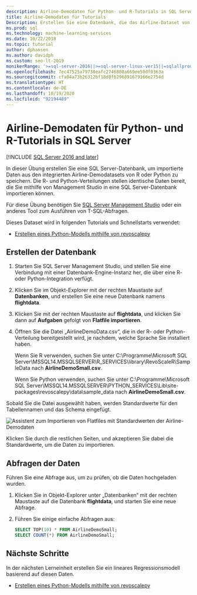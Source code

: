 ```yaml
---
description: Airline-Demodaten für Python- und R-Tutorials in SQL Server
title: Airline-Demodaten für Tutorials
Description: Erstellen Sie eine Datenbank, die das Airline-Dataset von R und Python enthält. Dieses Dataset wird in R- und Python-Tutorials für SQL Server Machine Learning Services verwendet.
ms.prod: sql
ms.technology: machine-learning-services
ms.date: 10/22/2018
ms.topic: tutorial
author: dphansen
ms.author: davidph
ms.custom: seo-lt-2019
monikerRange: '>=sql-server-2016||>=sql-server-linux-ver15||=sqlallproducts-allversions'
ms.openlocfilehash: 7ec47525a79738eafc2746808a669ee50df0363a
ms.sourcegitcommit: cfa04a73b26312bf18d8f6296891679166e2754d
ms.translationtype: HT
ms.contentlocale: de-DE
ms.lasthandoff: 10/19/2020
ms.locfileid: "92194489"
---
```

#  <a name="airline-flight-arrival-demo-data-for-sql-server-python-and-r-tutorials"></a>Airline-Demodaten für Python- und R-Tutorials in SQL Server
[!INCLUDE [SQL Server 2016 and later](../../includes/applies-to-version/sqlserver2016.md)]

In dieser Übung erstellen Sie eine SQL Server-Datenbank, um importierte Daten aus den integrierten Airline-Demodatasets von R oder Python zu speichern. Die R- und Python-Verteilungen stellen identische Daten bereit, die Sie mithilfe von Management Studio in eine SQL Server-Datenbank importieren können.

Für diese Übung benötigen Sie [SQL Server Management Studio](../../ssms/download-sql-server-management-studio-ssms.md?view=sql-server-2017) oder ein anderes Tool zum Ausführen von T-SQL-Abfragen.

Dieses Dataset wird in folgenden Tutorials und Schnellstarts verwendet:

+  [Erstellen eines Python-Modells mithilfe von revoscalepy](use-python-revoscalepy-to-create-model.md)

## <a name="create-the-database"></a>Erstellen der Datenbank

1. Starten Sie SQL Server Management Studio, und stellen Sie eine Verbindung mit einer Datenbank-Engine-Instanz her, die über eine R- oder Python-Integration verfügt.  

2. Klicken Sie im Objekt-Explorer mit der rechten Maustaste auf **Datenbanken**, und erstellen Sie eine neue Datenbank namens **flightdata**.

3. Klicken Sie mit der rechten Maustaste auf **flightdata**, und klicken Sie dann auf **Aufgaben** gefolgt von **Flatfile importieren**.

4. Öffnen Sie die Datei „AirlineDemoData.csv“, die in der R- oder Python-Verteilung bereitgestellt wird, je nachdem, welche Sprache Sie installiert haben.

   Wenn Sie R verwenden, suchen Sie unter C:\Programme\Microsoft SQL Server\MSSQL14.MSSQLSERVER\R_SERVICES\library\RevoScaleR\SampleData nach **AirlineDemoSmall.csv**.
   
   Wenn Sie Python verwenden, suchen Sie unter C:\Programme\Microsoft SQL Server\MSSQL14.MSSQLSERVER\PYTHON_SERVICES\Lib\site-packages\revoscalepy\data\sample_data nach **AirlineDemoSmall.csv**.
  
Sobald Sie die Datei ausgewählt haben, werden Standardwerte für den Tabellennamen und das Schema eingefügt.

  ![Assistent zum Importieren von Flatfiles mit Standardwerten der Airline-Demodaten](media/import-airlinedemosmall.png)

Klicken Sie durch die restlichen Seiten, und akzeptieren Sie dabei die Standardwerte, um die Daten zu importieren.


## <a name="query-the-data"></a>Abfragen der Daten

Führen Sie eine Abfrage aus, um zu prüfen, ob die Daten hochgeladen wurden.

1. Klicken Sie in Objekt-Explorer unter „Datenbanken“ mit der rechten Maustaste auf die Datenbank **flightdata**, und starten Sie eine neue Abfrage.

2. Führen Sie einige einfache Abfragen aus:

    ```sql
    SELECT TOP(10) * FROM AirlineDemoSmall;
    SELECT COUNT(*) FROM AirlineDemoSmall;
    ```

## <a name="next-steps"></a>Nächste Schritte

In der nächsten Lerneinheit erstellen Sie ein lineares Regressionsmodell basierend auf diesen Daten.

+ [Erstellen eines Python-Modells mithilfe von revoscalepy](use-python-revoscalepy-to-create-model.md)